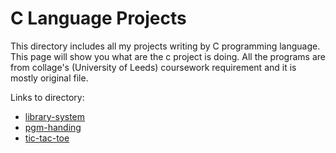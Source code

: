 # C Language Projects

This directory includes all my projects writing by C programming language. This page will show you what are the c project is doing. All the programs are from collage's (University of Leeds) coursework requirement and it is mostly original file.

Links to directory:
- [library-system](library-system)
- [pgm-handing](pgm-handing)
- [tic-tac-toe](tic-tac-toe)

